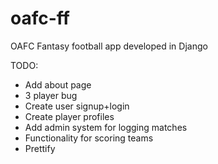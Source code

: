 # oafc-ff
OAFC Fantasy football app developed in Django

TODO:

- Add about page
- 3 player bug
- Create user signup+login
- Create player profiles
- Add admin system for logging matches
- Functionality for scoring teams
- Prettify
